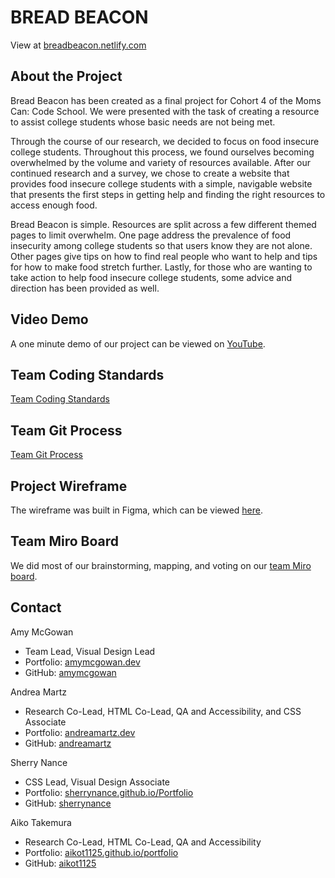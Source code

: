 
# BREAD BEACON

View at [breadbeacon.netlify.com](https://breadbeacon.netlify.com/)

## About the Project

Bread Beacon has been created as a final project for Cohort 4 of the Moms Can: Code School.  We were presented with the task of creating a resource to assist college students whose basic needs are not being met.  

Through the course of our research, we decided to focus on food insecure college students.  Throughout this process, we found ourselves becoming overwhelmed by the volume and variety of resources available.  After our continued research and a survey, we chose to create a website that provides food insecure college students with a simple, navigable website that presents the first steps in getting help and finding the right resources to access enough food.  

Bread Beacon is simple.  Resources are split across a few different themed pages to limit overwhelm.  One page address the prevalence of food insecurity among college students so that users know they are not alone.  Other pages give tips on how to find real people who want to help and tips for how to make food stretch further.  Lastly, for those who are wanting to take action to help food insecure college students, some advice and direction has been provided as well.

## Video Demo

A one minute demo of our project can be viewed on [YouTube](#).

## Team Coding Standards

[Team Coding Standards](coding-standards.md)

## Team Git Process

[Team Git Process](git-process.md)

## Project Wireframe

The wireframe was built in Figma, which can be viewed [here](https://www.figma.com/file/8YjEBZbz8hxEmoX9fGkWri/Final-Project-MCC-Cohort-4-Team-2?node-id=14%3A2).

## Team Miro Board

We did most of our brainstorming, mapping, and voting on our [team Miro board](https://miro.com/welcomeonboard/XKTjJpGWyj7lHcvSugpM8y4TC28JVuseaN69ReL8n5YqQ5Ej4HPGoJMvLrWnqO4t).

## Contact

Amy McGowan
* Team Lead, Visual Design Lead
* Portfolio: [amymcgowan.dev](https://amymcgowan.dev/)
* GitHub: [amymcgowan](https://github.com/amymcgowan)

Andrea Martz
* Research Co-Lead, HTML Co-Lead, QA and Accessibility, and CSS Associate
* Portfolio: [andreamartz.dev](https://andreamartz.dev/)
* GitHub: [andreamartz](https://github.com/andreamartz)

Sherry Nance
* CSS Lead, Visual Design Associate
* Portfolio: [sherrynance.github.io/Portfolio](https://sherrynance.github.io/Portfolio/)
* GitHub: [sherrynance](https://github.com/sherrynance)

Aiko Takemura
* Research Co-Lead, HTML Co-Lead, QA and Accessibility
* Portfolio: [aikot1125.github.io/portfolio](https://aikot1125.github.io/portfolio/)
* GitHub: [aikot1125](https://github.com/aikot1125)


